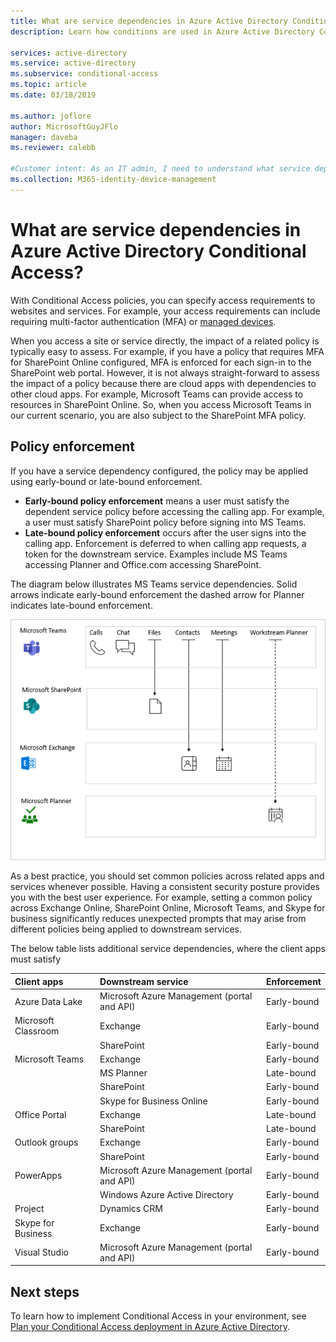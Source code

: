 ```yaml
---
title: What are service dependencies in Azure Active Directory Conditional Access? | Microsoft Docs
description: Learn how conditions are used in Azure Active Directory Conditional Access to trigger a policy.

services: active-directory
ms.service: active-directory
ms.subservice: conditional-access
ms.topic: article
ms.date: 03/18/2019

ms.author: joflore
author: MicrosoftGuyJFlo
manager: daveba
ms.reviewer: calebb

#Customer intent: As an IT admin, I need to understand what service dependencies are in Conditional Access so that I can assess how policies are applied
ms.collection: M365-identity-device-management
---
```

# What are service dependencies in Azure Active Directory Conditional Access? 

With Conditional Access policies, you can specify access requirements to websites and services. For example, your access requirements can include requiring multi-factor authentication (MFA) or [managed devices](require-managed-devices.md). 

When you access a site or service directly, the impact of a related policy is typically easy to assess. For example, if you have a policy that requires MFA for SharePoint Online configured, MFA is enforced for each sign-in to the SharePoint web portal. However, it is not always straight-forward to assess the impact of a policy because there are cloud apps with dependencies to other cloud apps. For example, Microsoft Teams can provide access to resources in SharePoint Online. So, when you access Microsoft Teams in our current scenario, you are also subject to the SharePoint MFA policy.   

## Policy enforcement 

If you have a service dependency configured, the policy may be applied using early-bound or late-bound enforcement. 

- **Early-bound policy enforcement** means a user must satisfy the dependent service policy before accessing the calling app. For example, a user must satisfy SharePoint policy before signing into MS Teams. 
- **Late-bound policy enforcement** occurs after the user signs into the calling app. Enforcement is deferred to when calling app requests, a token for the downstream service. Examples include MS Teams accessing Planner and Office.com accessing SharePoint. 

The diagram below illustrates MS Teams service dependencies. Solid arrows indicate early-bound enforcement the dashed arrow for Planner indicates late-bound enforcement. 

![MS Teams service dependencies](./media/service-dependencies/01.png)

As a best practice, you should set common policies across related apps and services whenever possible. Having a consistent security posture provides you with the best user experience. For example, setting a common policy across Exchange Online, SharePoint Online, Microsoft Teams, and Skype for business significantly reduces unexpected prompts that may arise from different policies being applied to downstream services. 

The below table lists additional service dependencies, where the client apps must satisfy  

| Client apps         | Downstream service                          | Enforcement |
| :--                 | :--                                         | ---         | 
| Azure Data Lake     | Microsoft Azure Management (portal and API) | Early-bound |
| Microsoft Classroom | Exchange                                    | Early-bound |
|                     | SharePoint                                  | Early-bound  |
| Microsoft Teams     | Exchange                                    | Early-bound |
|                     | MS Planner                                  | Late-bound  |
|                     | SharePoint                                  | Early-bound |
|                     | Skype for Business Online                   | Early-bound |
| Office Portal       | Exchange                                    | Late-bound  |
|                     | SharePoint                                  | Late-bound  |
| Outlook groups      | Exchange                                    | Early-bound |
|                     | SharePoint                                  | Early-bound |
| PowerApps           | Microsoft Azure Management (portal and API) | Early-bound |
|                     | Windows Azure Active Directory              | Early-bound |
| Project             | Dynamics CRM                                | Early-bound |
| Skype for Business  | Exchange                                    | Early-bound |
| Visual Studio       | Microsoft Azure Management (portal and API) | Early-bound |

## Next steps

To learn how to implement Conditional Access in your environment, see [Plan your Conditional Access deployment in Azure Active Directory](plan-conditional-access.md).
